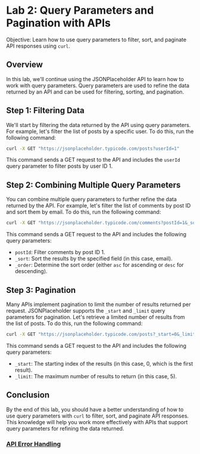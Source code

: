 # Lab 2: Query Parameters and Pagination with APIs

Objective: Learn how to use query parameters to filter, sort, and paginate API responses using `curl`.

## Overview

In this lab, we'll continue using the JSONPlaceholder API to learn how to work with query parameters. Query parameters are used to refine the data returned by an API and can be used for filtering, sorting, and pagination.

## Step 1: Filtering Data

We'll start by filtering the data returned by the API using query parameters. For example, let's filter the list of posts by a specific user. To do this, run the following command:

```bash
curl -X GET "https://jsonplaceholder.typicode.com/posts?userId=1"
```

This command sends a GET request to the API and includes the `userId` query parameter to filter posts by user ID 1.

## Step 2: Combining Multiple Query Parameters

You can combine multiple query parameters to further refine the data returned by the API. For example, let's filter the list of comments by post ID and sort them by email. To do this, run the following command:

```bash
curl -X GET "https://jsonplaceholder.typicode.com/comments?postId=1&_sort=email&_order=asc"
```

This command sends a GET request to the API and includes the following query parameters:

- `postId`: Filter comments by post ID 1.
- `_sort`: Sort the results by the specified field (in this case, email).
- `_order`: Determine the sort order (either `asc` for ascending or `desc` for descending).

## Step 3: Pagination

Many APIs implement pagination to limit the number of results returned per request. JSONPlaceholder supports the `_start` and `_limit` query parameters for pagination. Let's retrieve a limited number of results from the list of posts. To do this, run the following command:

```bash
curl -X GET "https://jsonplaceholder.typicode.com/posts?_start=0&_limit=5"
```

This command sends a GET request to the API and includes the following query parameters:

- `_start`: The starting index of the results (in this case, 0, which is the first result).
- `_limit`: The maximum number of results to return (in this case, 5).

## Conclusion

By the end of this lab, you should have a better understanding of how to use query parameters with `curl` to filter, sort, and paginate API responses. This knowledge will help you work more effectively with APIs that support query parameters for refining the data returned.

### [API Error Handling](error-handling.md)
